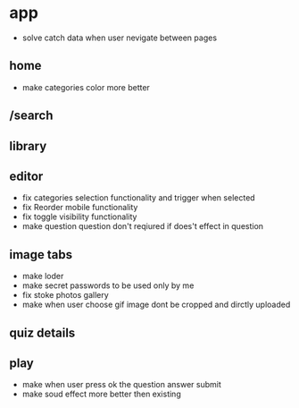 # app

- solve catch data when user nevigate between pages

## home

- make categories color more better

## /search

## library

## editor

- fix categories selection functionality and trigger when selected
- fix Reorder mobile functionality
- fix toggle visibility functionality
- make question question don't reqiured if does't effect in question

## image tabs

- make loder
- make secret passwords to be used only by me
- fix stoke photos gallery
- make when user choose gif image dont be cropped and dirctly uploaded

## quiz details

## play

- make when user press ok the question answer submit
- make soud effect more better then existing
